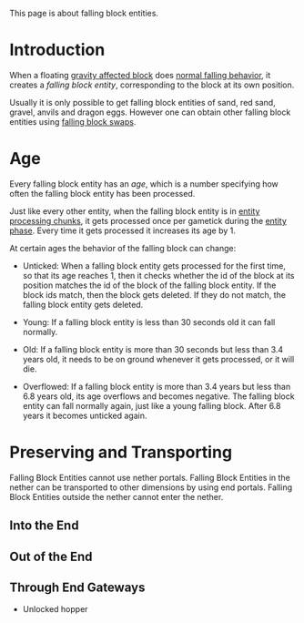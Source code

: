 This page is about falling block entities.

# Introduction

When a floating [gravity affected block](gravity-affected-block.md) does [normal falling behavior](gravity-affected-block.md#normal-falling-behavior), it creates a *falling block entity*,
corresponding to the block at its own position.

Usually it is only possible to get falling block entities of sand, red sand, gravel, anvils and dragon eggs. However one can obtain other falling block entities using [falling block swaps](falling-block-swaps.md).

# Age

Every falling block entity has an *age*, which is a number specifying how often the falling block entity has been processed.

Just like every other entity, when the falling block entity is in [entity processing chunks](../chunk/chunk.md#entity-processing), it gets processed once per gametick during the [entity phase](../tick-phases.md#entities).
Every time it gets processed it increases its age by 1.

At certain ages the behavior of the falling block can change:

- Unticked: When a falling block entity gets processed for the first time, so that its age reaches 1, then it checks whether the id of the block at its position matches the id of the block of the falling block entity.
If the block ids match, then the block gets deleted. If they do not match, the falling block entity gets deleted.

- Young: If a falling block entity is less than 30 seconds old it can fall normally.

- Old: If a falling block entity is more than 30 seconds but less than 3.4 years old, it needs to be on ground whenever it gets processed, or it will die.

- Overflowed: If a falling block entity is more than 3.4 years but less than 6.8 years old, its age overflows and becomes negative. The falling block entity can fall normally again, just like a young falling block. After 6.8 years it becomes unticked again.


# Preserving and Transporting


Falling Block Entities cannot use nether portals. Falling Block Entities in the nether can be transported to other dimensions by using end portals.
Falling Block Entities outside the nether cannot enter the nether.

## Into the End

## Out of the End

## Through End Gateways

- Unlocked hopper
